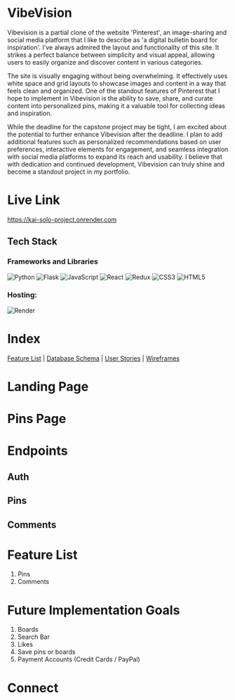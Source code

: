 # VibeVision

Vibevision is a partial clone of the website 'Pinterest', an image-sharing and social media platform that I like to describe as 'a digital bulletin board for inspiration'. I've always admired the layout and functionality of this site. It strikes a perfect balance between simplicity and visual appeal, allowing users to easily organize and discover content in various categories.

The site is visually engaging without being overwhelming. It effectively uses white space and grid layouts to showcase images and content in a way that feels clean and organized. One of the standout features of Pinterest that I hope to implement in Vibevision is the ability to save, share, and curate content into personalized pins, making it a valuable tool for collecting ideas and inspiration.

While the deadline for the capstone project may be tight, I am excited about the potential to further enhance Vibevision after the deadline. I plan to add additional features such as personalized recommendations based on user preferences, interactive elements for engagement, and seamless integration with social media platforms to expand its reach and usability. I believe that with dedication and continued development, Vibevision can truly shine and become a standout project in my portfolio.


# Live Link
https://kai-solo-project.onrender.com


## Tech Stack
### Frameworks and Libraries
![Python](https://img.shields.io/badge/python-3670A0?style=for-the-badge&logo=python&logoColor=ffdd54) ![Flask](https://img.shields.io/badge/flask-%23000.svg?style=for-the-badge&logo=flask&logoColor=white) ![JavaScript](https://img.shields.io/badge/javascript-%23323330.svg?style=for-the-badge&logo=javascript&logoColor=%23F7DF1E) ![React](https://img.shields.io/badge/react-%2320232a.svg?style=for-the-badge&logo=react&logoColor=%2361DAFB) ![Redux](https://img.shields.io/badge/redux-%23593d88.svg?style=for-the-badge&logo=redux&logoColor=white) ![CSS3](https://img.shields.io/badge/css3-%231572B6.svg?style=for-the-badge&logo=css3&logoColor=white) ![HTML5](https://img.shields.io/badge/html5-%23E34F26.svg?style=for-the-badge&logo=html5&logoColor=white)

### Hosting:
 ![Render](https://img.shields.io/badge/Render-%46E3B7.svg?style=for-the-badge&logo=render&logoColor=white)



# Index

[Feature List](https://github.com/kaifunction/Kai_Solo_Project/wiki/MVP's-Feature-List) | [Database Schema](https://github.com/kaifunction/Kai_Solo_Project/wiki/VibeVision-DB-Schema) | [User Stories](https://github.com/kaifunction/Kai_Solo_Project/wiki/User-Stories) | [Wireframes](https://github.com/kaifunction/Kai_Solo_Project/wiki/Wireframes)



# Landing Page



# Pins Page




# Endpoints
## Auth


## Pins


## Comments



# Feature List
1. Pins
2. Comments


# Future Implementation Goals

1. Boards
2. Search Bar
3. Likes
4. Save pins or boards
5. Payment Accounts (Credit Cards / PayPal)

# Connect
